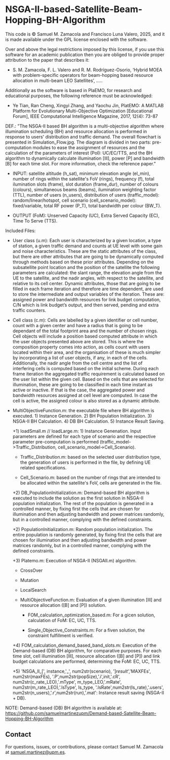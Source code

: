# NSGA-II-based-Satellite-Beam-Hopping-BH-Algorithm

This code is © Samuel M. Zamacola and Francisco Luna Valero, 2025, and it is made available under the GPL license enclosed with the software.

Over and above the legal restrictions imposed by this license, if you use this software for an academic publication then you are obliged to provide proper attribution to the paper that describes it:
+ S. M. Zamacola, F. L. Valero and R. M. Rodríguez-Osorio, ‘Hybrid MOEA with problem-specific operators for beam-hopping based resource allocation in multi-beam LEO Satellites’, .....

Additionally as the software is based in PlaEMO, for research and educational purposes, the following reference must be acknowledged:
+ Ye Tian, Ran Cheng, Xingyi Zhang, and Yaochu Jin, PlatEMO: A MATLAB Platform for Evolutionary Multi-Objective Optimization [Educational Forum], IEEE Computational Intelligence Magazine, 2017, 12(4): 73-87

DEF.: "The NSGA-II based BH algorithm is a multi-objective algorithm where illumination scheduling (BH) and resource allocation is performed in response to users' distribution and traffic demand. The overall flowchart is presented in Simulation_Flow.jpg. The diagram is divided in two parts: pre-computation modules to ease the assignment of resources and the calculation of the parameters of interest (PoI): UC/EC/TTS, and the BH algorithm to dynamically calculate illumination [Ill], power [P] and bandwidth [B] for each time slot. For more information, check the reference paper."
 
* INPUT: satellite altitude (h_sat), minimum elevation angle (el_min), number of rings within the satellite's FoV (rings), frequency (f), total ilumination slots (frame), slot duration (frame_dur), number of colours (colours), simultaneous beams (beams), ilumination weighting factor (TTL), number of users (n_users), distribution of users (traffic_model): random/linear/hotspot, cell scenario (cell_scenario_model): fixed/variable, total RF power (P_T), total bandwidth per colour (BW_T).

 
* OUTPUT (FoM): Unserved Capacity (UC), Extra Served Capacity (EC), Time To Serve (TTS).
 
Included Files:
 
+ User class (u.m): Each user is characterized by a given location, a type of station, a given traffic demand and
counts at UE level with some gain and noise characteristics. These are the static attributes of
the class, but there are other attributes that are going to be dynamically computed through
methods based on these prior attributes. Depending on the subsatellite point location and the
position of the satellite the following parameters are calculated: the slant range, the elevation
angle from the UE to the satellite, and the nadir angles, with respect to the satellite, and relative
to its cell center. Dynamic attributes, those that are going to be filled in each frame iteration and
therefore are time dependent, are used to store the intermediate and output variables of the
iteration. These are: assigned power and bandwidth resources for link budget computation, C/N
which is link budget’s output, and then served, pending and extra traffic counters.
 
+ Cell class (c.m): Cells are labelled by a given identifier or cell number, count with a given center and have a
radius that is going to be dependant of the total footprint area and the number of chosen rings.
Cell objects will include a position based computed attribute in which the user objects presented
above are stored. This is where the composition property comes into action, as cells count with
users located within their area, and the organisation of these is much simpler by incorporating
a list of user objects, if any, in each of the cells. Additionally, the nadir angle from the cell centre
and the list of interfering cells is computed based on the initial scheme. During each frame
iteration the aggregated traffic requirement is calculated based on the user list within the given
cell. Based on the cells that are selected for illumination, these are going to be classified in each
time instant as active or inactive. If that is the case, the aggregated power and bandwidth
resources assigned at cell level are computed. In case the cell is active, the assigned colour is
also stored as a dynamic attribute.
 
+ MultiObjectiveFunction.m: the executable file where BH algorithm is executed. 1) Instance Generation. 2) BH Population Initialization. 3)  NSGA-II BH Calculation. 4) DB BH Calculation. 5) Instance Result Saving.

  +1) loadSmall.m // loadLarge.m: 1) Instance Genenation. Input parameters are defined for each type of scenario and the respective parameter pre-computation is performed (traffic_model->Traffic_Distribution, cell_scenario_model->Cell_Scenario).
 
    + Traffic_Distribution.m: based on the selected user distribution type, the generation of users is performed in the file, by defining UE related specifications.
 
    + Cell_Scenario.m: based on the number of rings that are intended to be allocated within the satellite's FoV, cells are generated in the file.

  +2)  DB_PopulationInitialization.m: Demand-based BH algorithm is executed to include the solution as the first solution in NSGA-II population initialization. The rest of the population is generated in a controlled manner, by fixing first the cells that are chosen for illumination and then adjusting bandwidth and power matrices randomly, but in a controlled manner, complying with the defined constraints.
 
  +2) PopulationInitialization.m: Random population initialization. The entire population is randomly generated, by fixing first the cells that are chosen for illumination and then adjusting bandwidth and power matrices randomly, but in a controlled manner, complying with the defined constraints.
 
  +3) Platemo.m: Execution of NSGA-II (NSGAII.m) algorithm.

    + CrossOver
    + Mutation
    + LocalSearch

    + MultiObjectiveFunction.m: Evaluation of a given illumination [Ill] and resource allocation ([B] and [P]) solution. 
 
      + FOM_calculation_optimization_based.m: For a gicen solution, calculation of FoM: EC, UC, TTS.
 
      + Single_Objective_Constraints.m: For a fiven solution, the constraint fulfillment is verified.

  +4) FOM_calculation_demand_based_band_slots.m: Execution of the Demand-based (DB) BH algorithm, for comparative purposes. For each time slot, cell illumination [Ill], resource allocation ([B] and [P]) and link budget calculations are performed, determining the FoM: EC, UC, TTS. 

  +5)  'NSGA_II_[', instance,'_', num2str(scenario), ']_result_','MAXFEs', num2str(maxFEs), '.P',num2str(popSize),'.i',init,'.cR', num2str(c_rate_LEO),'.mType', m_type_LEO,'.mRate', num2str(m_rate_LEO),'.lsType', ls_type, '.lsRate',num2str(ls_rate),'.users', num2str(n_users),'.r',num2str(run),'.mat': Instance result saving (NSGA-II + DB).
  
NOTE: Demand-based (DB) BH algorithm is available at: https://github.com/samuelmartinezupm/Demand-based-Satellite-Beam-Hopping-BH-Algorithm 

## Contact
For questions, issues, or contributions, please contact Samuel M. Zamacola at samuel.martinez@upm.es.
